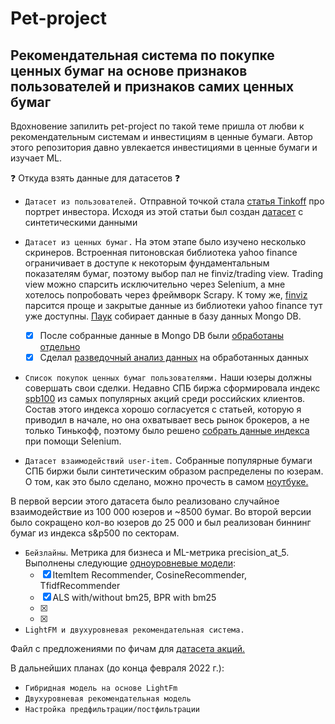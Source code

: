 # Pet-project
## Рекомендательная система по покупке ценных бумаг на основе признаков пользователей и признаков самих ценных бумаг

Вдохновение запилить pet-project по такой теме пришла от любви к рекомендательным системам и инвестициям в ценные бумаги. 
Автор этого репозитория давно увлекается инвестициями в ценные бумаги и изучает ML.

❓ Откуда взять данные для датасетов ❓

* `Датасет из пользователей.` Отправной точкой стала [статья Tinkoff](https://www.tinkoff.ru/invest/news/616676/) про портрет инвестора. Исходя из этой статьи
был создан [датасет](https://github.com/lyutov89/project_share_recommendation/blob/master/users/Data_collection_for_pet_project.ipynb) с синтетическими данными 

* `Датасет из ценных бумаг.` На этом этапе было изучено несколько скринеров. Встроенная питоновская библиотека yahoo finance ограничивает в доступе к некоторым фундаментальным показателям бумаг, поэтому выбор пал не finviz/trading view. Trading view можно спарсить исключительно через Selenium, а мне хотелось попробовать через фреймворк Scrapy. К тому же, [finviz](https://finviz.com/) парсится проще и закрытые данные из библиотеки yahoo finance тут уже доступны. [Паук](https://github.com/lyutov89/project_share_recommendation/tree/master/shares_parsing/finviz_parsing) собирает данные в базу данных Mongo DB.
    - [X] После собранные данные в Mongo DB были [обработаны отдельно](https://github.com/lyutov89/project_share_recommendation/blob/master/items_shares/items_treatment.ipynb) 
    - [X] Сделал [разведочный анализ данных](https://github.com/lyutov89/project_share_recommendation/blob/master/items_shares/finviz_shares_short_eda.ipynb) на обработанных данных

* `Список покупок ценных бумаг пользователями.` Наши юзеры должны совершать свои сделки. Недавно СПБ биржа сформировала индекс [spb100](https://spbexchange.ru/ru/stocks/index/SPB100/) из самых популярных акций среди российских клиентов. Состав этого индекса хорошо согласуется с статьей, которую я приводил в начале, но она охватывает весь рынок брокеров, а не только Тинькофф, поэтому было решено [собрать данные индекса](https://github.com/lyutov89/project_share_recommendation/tree/master/shares_parsing/spb_shares) при помощи Selenium.

* `Датасет взаимодействий user-item.` Собранные популярные бумаги СПБ биржи были синтетическим образом распределены по юзерам. О том, как это было сделано, можно прочесть в самом [ноутбуке.](https://github.com/lyutov89/project_share_recommendation/blob/master/interactions/interactions.ipynb)

В первой версии этого датасета было реализовано случайное взаимодействие из 100 000 юзеров и ~8500 бумаг. 
Во второй версии было сокращено кол-во юзеров до 25 000 и был реализован биннинг бумаг из индекса s&p500 по секторам.

* `Бейзлайны`. Метрика для бизнеса и ML-метрика precision_at_5. Выполнены следующие [одноуровневые модели](https://github.com/lyutov89/Project_share_recommendation/blob/dev-base/baselines/baselines.ipynb): 
    - [X] ItemItem Recommender, CosineRecommender, TfidfRecommender   
    - [X] ALS with/without bm25, BPR with bm25 
    - [X]
    - [X]
   
* `LightFM и двухуровневая рекомендательная система.`

Файл с предложениями по фичам для [датасета акций.](https://github.com/lyutov89/Project_share_recommendation/blob/two-step-system/2_step_recsys/draft_features.md)


   В дальнейших планах (до конца февраля 2022 г.):
* `Гибридная модель на основе LightFm`   
* `Двухуровневая рекомендательная модель`
* `Настройка предфильтрации/постфильтрации`

